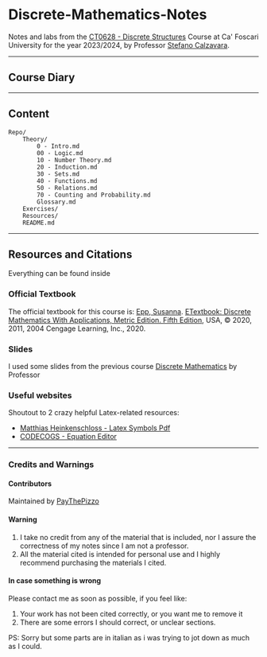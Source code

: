 # Discrete-Mathematics-Notes

Notes and labs from the [CT0628 - Discrete Structures](https://www.unive.it/data/course/493937) Course at Ca' Foscari University for the year 2023/2024, by Professor [Stefano Calzavara](https://www.unive.it/data/persone/5591843).

--- 

## Course Diary

---

## Content

```text
Repo/
    Theory/
        0 - Intro.md
        00 - Logic.md
        10 - Number Theory.md
        20 - Induction.md
        30 - Sets.md
        40 - Functions.md
        50 - Relations.md
        70 - Counting and Probability.md
        Glossary.md
    Exercises/
    Resources/
    README.md

```

---

## Resources and Citations
Everything can be found inside

### Official Textbook
The official textbook for this course is: [Epp, Susanna](https://condor.depaul.edu/~sepp/). [ETextbook: Discrete Mathematics With Applications, Metric Edition. Fifth Edition](https://condor.depaul.edu/~sepp/DM5e.htm), USA, © 2020, 2011, 2004 Cengage Learning, Inc., 2020.

### Slides
I used some slides from the previous course [Discrete Mathematics]() by Professor

### Useful websites
Shoutout to 2 crazy helpful Latex-related resources:
* [Matthias Heinkenschloss - Latex Symbols Pdf](https://www.cmor-faculty.rice.edu/~heinken/latex/symbols.pdf)
* [CODECOGS - Equation Editor](https://latex.codecogs.com/eqneditor/editor.php)


---
### Credits and Warnings

#### Contributors
Maintained by [PayThePizzo](https://github.com/PayThePizzo)

#### Warning
1. I take no credit from any of the material that is included, nor I assure the correctness of my notes since I am not a professor. 
2. All the material cited is intended for personal use and I highly recommend purchasing the materials I cited. 

#### In case something is wrong
Please contact me as soon as possible, if you feel like:
1. Your work has not been cited correctly, or you want me to remove it
2. There are some errors I should correct, or unclear sections.

PS: Sorry but some parts are in italian as i was trying to jot down as much as I could.